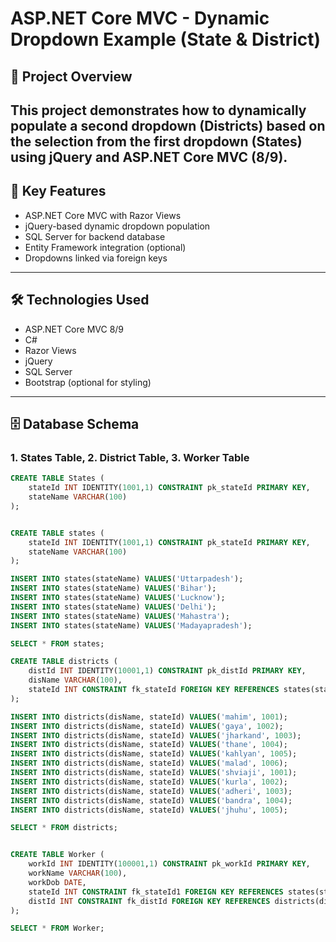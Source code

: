 # ASP.NET Core MVC - Dynamic Dropdown Example (State & District)

## 📘 Project Overview

This project demonstrates how to dynamically populate a second dropdown (Districts) based on the selection from the first dropdown (States) using jQuery and ASP.NET Core MVC (8/9). 
---

## 🎯 Key Features

- ASP.NET Core MVC with Razor Views
- jQuery-based dynamic dropdown population
- SQL Server for backend database
- Entity Framework integration (optional)
- Dropdowns linked via foreign keys

---

## 🛠️ Technologies Used

- ASP.NET Core MVC 8/9
- C#
- Razor Views
- jQuery
- SQL Server
- Bootstrap (optional for styling)

---

## 🗄️ Database Schema

### 1. **States Table**, 2. **District Table**, 3. **Worker Table**

```sql
CREATE TABLE States (
    stateId INT IDENTITY(1001,1) CONSTRAINT pk_stateId PRIMARY KEY,
    stateName VARCHAR(100)
);


CREATE TABLE states (
    stateId INT IDENTITY(1001,1) CONSTRAINT pk_stateId PRIMARY KEY,
    stateName VARCHAR(100)
);

INSERT INTO states(stateName) VALUES('Uttarpadesh');
INSERT INTO states(stateName) VALUES('Bihar');
INSERT INTO states(stateName) VALUES('Lucknow');
INSERT INTO states(stateName) VALUES('Delhi');
INSERT INTO states(stateName) VALUES('Mahastra');
INSERT INTO states(stateName) VALUES('Madayapradesh');

SELECT * FROM states;

CREATE TABLE districts (
    distId INT IDENTITY(10001,1) CONSTRAINT pk_distId PRIMARY KEY,
    disName VARCHAR(100),
    stateId INT CONSTRAINT fk_stateId FOREIGN KEY REFERENCES states(stateId)
);

INSERT INTO districts(disName, stateId) VALUES('mahim', 1001);
INSERT INTO districts(disName, stateId) VALUES('gaya', 1002);
INSERT INTO districts(disName, stateId) VALUES('jharkand', 1003);
INSERT INTO districts(disName, stateId) VALUES('thane', 1004);
INSERT INTO districts(disName, stateId) VALUES('kahlyan', 1005);
INSERT INTO districts(disName, stateId) VALUES('malad', 1006);
INSERT INTO districts(disName, stateId) VALUES('shviaji', 1001);
INSERT INTO districts(disName, stateId) VALUES('kurla', 1002);
INSERT INTO districts(disName, stateId) VALUES('adheri', 1003);
INSERT INTO districts(disName, stateId) VALUES('bandra', 1004);
INSERT INTO districts(disName, stateId) VALUES('jhuhu', 1005);

SELECT * FROM districts;


CREATE TABLE Worker (
    workId INT IDENTITY(100001,1) CONSTRAINT pk_workId PRIMARY KEY,
    workName VARCHAR(100),
    workDob DATE,
    stateId INT CONSTRAINT fk_stateId1 FOREIGN KEY REFERENCES states(stateId),
    distId INT CONSTRAINT fk_distId FOREIGN KEY REFERENCES districts(distId)
);

SELECT * FROM Worker;
